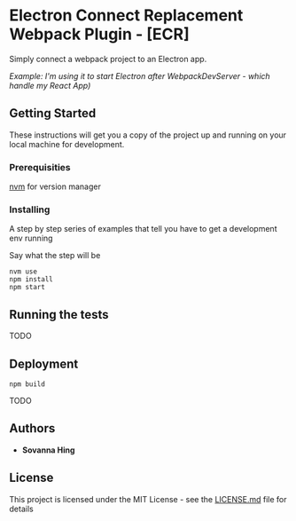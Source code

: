 # Electron Connect Replacement Webpack Plugin - [ECR]

Simply connect a webpack project to an Electron app.

*Example: I'm using it to start Electron after WebpackDevServer - which handle my React App)*

## Getting Started

These instructions will get you a copy of the project up and running on your local machine for development.

### Prerequisities

[nvm](https://github.com/creationix/nvm) for version manager

### Installing

A step by step series of examples that tell you have to get a development env running

Say what the step will be

```
nvm use
npm install
npm start
```

## Running the tests

TODO

## Deployment

```
npm build
```
TODO

## Authors

* **Sovanna Hing**

## License

This project is licensed under the MIT License - see the [LICENSE.md](LICENSE.md) file for details